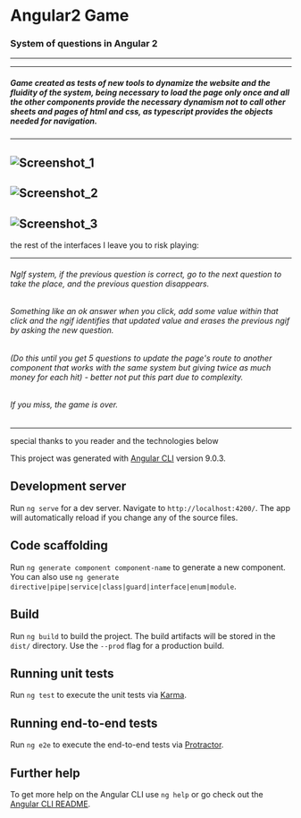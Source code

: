 # Angular2 Game
### System of questions in Angular 2
------------

------------
##### Game created as tests of new tools to dynamize the website and the fluidity of the system, being necessary to load the page only once and all the other components provide the necessary dynamism not to call other sheets and pages of html and css, as typescript provides the objects needed for navigation.
------------
![Screenshot_1](https://user-images.githubusercontent.com/59379254/86537919-db49b980-bec8-11ea-999a-4548254879fd.png)
------------
![Screenshot_2](https://user-images.githubusercontent.com/59379254/86537922-e13f9a80-bec8-11ea-8a6e-f621653c0a7f.png)
------------
![Screenshot_3](https://user-images.githubusercontent.com/59379254/86537926-e3095e00-bec8-11ea-87c5-ce29460fcf04.png)
------------
the rest of the interfaces I leave you to risk playing:

------------
###### NgIf system, if the previous question is correct, go to the next question to take the place, and the previous question disappears.
###### Something like an ok answer when you click, add some value within that click and the ngif identifies that updated value and erases the previous ngif by asking the new question.
###### (Do this until you get 5 questions to update the page's route to another component that works with the same system but giving twice as much money for each hit) - better not put this part due to complexity.
###### If you miss, the game is over.
------------

special thanks to you reader and the technologies below

This project was generated with [Angular CLI](https://github.com/angular/angular-cli) version 9.0.3.

## Development server

Run `ng serve` for a dev server. Navigate to `http://localhost:4200/`. The app will automatically reload if you change any of the source files.

## Code scaffolding

Run `ng generate component component-name` to generate a new component. You can also use `ng generate directive|pipe|service|class|guard|interface|enum|module`.

## Build

Run `ng build` to build the project. The build artifacts will be stored in the `dist/` directory. Use the `--prod` flag for a production build.

## Running unit tests

Run `ng test` to execute the unit tests via [Karma](https://karma-runner.github.io).

## Running end-to-end tests

Run `ng e2e` to execute the end-to-end tests via [Protractor](http://www.protractortest.org/).

## Further help

To get more help on the Angular CLI use `ng help` or go check out the [Angular CLI README](https://github.com/angular/angular-cli/blob/master/README.md).
